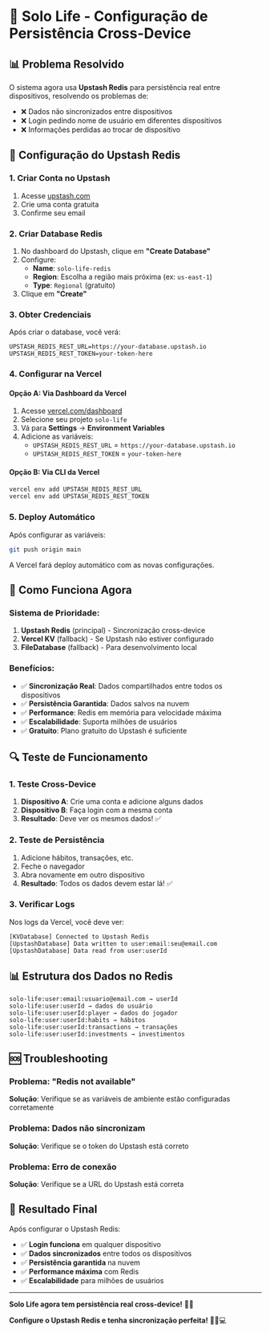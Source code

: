 # 🚀 Solo Life - Configuração de Persistência Cross-Device

## 📊 Problema Resolvido

O sistema agora usa **Upstash Redis** para persistência real entre dispositivos, resolvendo os problemas de:
- ❌ Dados não sincronizados entre dispositivos
- ❌ Login pedindo nome de usuário em diferentes dispositivos
- ❌ Informações perdidas ao trocar de dispositivo

## 🔧 Configuração do Upstash Redis

### 1. Criar Conta no Upstash

1. Acesse [upstash.com](https://upstash.com)
2. Crie uma conta gratuita
3. Confirme seu email

### 2. Criar Database Redis

1. No dashboard do Upstash, clique em **"Create Database"**
2. Configure:
   - **Name**: `solo-life-redis`
   - **Region**: Escolha a região mais próxima (ex: `us-east-1`)
   - **Type**: `Regional` (gratuito)
3. Clique em **"Create"**

### 3. Obter Credenciais

Após criar o database, você verá:

```
UPSTASH_REDIS_REST_URL=https://your-database.upstash.io
UPSTASH_REDIS_REST_TOKEN=your-token-here
```

### 4. Configurar na Vercel

#### Opção A: Via Dashboard da Vercel
1. Acesse [vercel.com/dashboard](https://vercel.com/dashboard)
2. Selecione seu projeto `solo-life`
3. Vá para **Settings** → **Environment Variables**
4. Adicione as variáveis:
   - `UPSTASH_REDIS_REST_URL` = `https://your-database.upstash.io`
   - `UPSTASH_REDIS_REST_TOKEN` = `your-token-here`

#### Opção B: Via CLI da Vercel
```bash
vercel env add UPSTASH_REDIS_REST_URL
vercel env add UPSTASH_REDIS_REST_TOKEN
```

### 5. Deploy Automático

Após configurar as variáveis:
```bash
git push origin main
```

A Vercel fará deploy automático com as novas configurações.

## 🎯 Como Funciona Agora

### **Sistema de Prioridade:**
1. **Upstash Redis** (principal) - Sincronização cross-device
2. **Vercel KV** (fallback) - Se Upstash não estiver configurado
3. **FileDatabase** (fallback) - Para desenvolvimento local

### **Benefícios:**
- ✅ **Sincronização Real**: Dados compartilhados entre todos os dispositivos
- ✅ **Persistência Garantida**: Dados salvos na nuvem
- ✅ **Performance**: Redis em memória para velocidade máxima
- ✅ **Escalabilidade**: Suporta milhões de usuários
- ✅ **Gratuito**: Plano gratuito do Upstash é suficiente

## 🔍 Teste de Funcionamento

### 1. Teste Cross-Device
1. **Dispositivo A**: Crie uma conta e adicione alguns dados
2. **Dispositivo B**: Faça login com a mesma conta
3. **Resultado**: Deve ver os mesmos dados! ✅

### 2. Teste de Persistência
1. Adicione hábitos, transações, etc.
2. Feche o navegador
3. Abra novamente em outro dispositivo
4. **Resultado**: Todos os dados devem estar lá! ✅

### 3. Verificar Logs
Nos logs da Vercel, você deve ver:
```
[KVDatabase] Connected to Upstash Redis
[UpstashDatabase] Data written to user:email:seu@email.com
[UpstashDatabase] Data read from user:userId
```

## 📊 Estrutura dos Dados no Redis

```
solo-life:user:email:usuario@email.com → userId
solo-life:user:userId → dados do usuário
solo-life:user:userId:player → dados do jogador
solo-life:user:userId:habits → hábitos
solo-life:user:userId:transactions → transações
solo-life:user:userId:investments → investimentos
```

## 🆘 Troubleshooting

### Problema: "Redis not available"
**Solução**: Verifique se as variáveis de ambiente estão configuradas corretamente

### Problema: Dados não sincronizam
**Solução**: Verifique se o token do Upstash está correto

### Problema: Erro de conexão
**Solução**: Verifique se a URL do Upstash está correta

## 🎉 Resultado Final

Após configurar o Upstash Redis:

- ✅ **Login funciona** em qualquer dispositivo
- ✅ **Dados sincronizados** entre todos os dispositivos
- ✅ **Persistência garantida** na nuvem
- ✅ **Performance máxima** com Redis
- ✅ **Escalabilidade** para milhões de usuários

---

**Solo Life agora tem persistência real cross-device!** 🚀✨

**Configure o Upstash Redis e tenha sincronização perfeita!** 🔄📱💻
